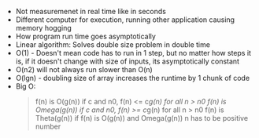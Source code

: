 - Not measuremenet in real time like in seconds
- Different computer for execution, running other application causing memory hogging
- How program run time goes asymptotically
- Linear algorithm: Solves double size problem in double time
- O(1) - Doesn't mean code has to run in 1 step, but no matter how steps it is, if it doesn't change with
  size of inputs, its asymptotically constant
- O(n2) will not always run slower than O(n) 
- O(lgn) - doubling size of array increases the runtime by 1 chunk of code
- Big O:
  > f(n) is O(g(n)) if c and n0, f(n) <= c*g(n) for all n > n0
  > f(n) is Omega(g(n)) if c and n0, f(n) >= c*g(n) for all n > n0
  > f(n) is Theta(g(n)) if f(n) is O(g(n)) and Omega(g(n))
  > n has to be positive number
